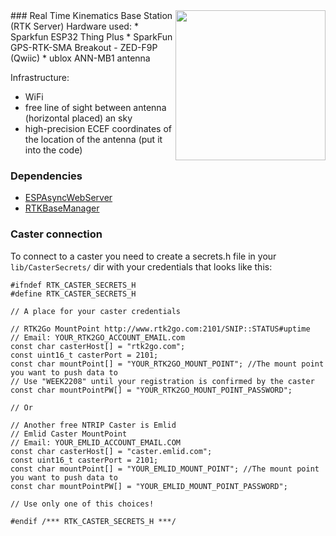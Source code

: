 <img align="right" src="./screenshots/rtkbaseSurvey.png" width="240"/>
### Real Time Kinematics Base Station (RTK Server)
Hardware used:   
* Sparkfun ESP32 Thing Plus 
* SparkFun GPS-RTK-SMA Breakout - ZED-F9P (Qwiic)
* ublox ANN-MB1 antenna

Infrastructure:
* WiFi
* free line of sight between antenna (horizontal placed) an sky
* high-precision ECEF coordinates of the location of the antenna (put it into the code)

### Dependencies
* [ESPAsyncWebServer](https://github.com/me-no-dev/ESPAsyncWebServer)
* [RTKBaseManager](https://github.com/audio-communication-group/RTKBaseManager)

### Caster connection
To connect to a caster you need to create a secrets.h file in your `lib/CasterSecrets/` dir with your credentials that looks like this:

````
#ifndef RTK_CASTER_SECRETS_H
#define RTK_CASTER_SECRETS_H

// A place for your caster credentials

// RTK2Go MountPoint http://www.rtk2go.com:2101/SNIP::STATUS#uptime
// Email: YOUR_RTK2GO_ACCOUNT_EMAIL.com
const char casterHost[] = "rtk2go.com";
const uint16_t casterPort = 2101;
const char mountPoint[] = "YOUR_RTK2GO_MOUNT_POINT"; //The mount point you want to push data to
// Use "WEEK2208" until your registration is confirmed by the caster
const char mountPointPW[] = "YOUR_RTK2GO_MOUNT_POINT_PASSWORD"; 

// Or

// Another free NTRIP Caster is Emlid
// Emlid Caster MountPoint
// Email: YOUR_EMLID_ACCOUNT_EMAIL.COM
const char casterHost[] = "caster.emlid.com";
const uint16_t casterPort = 2101;
const char mountPoint[] = "YOUR_EMLID_MOUNT_POINT"; //The mount point you want to push data to
const char mountPointPW[] = "YOUR_EMLID_MOUNT_POINT_PASSWORD";

// Use only one of this choices!

#endif /*** RTK_CASTER_SECRETS_H ***/

````

